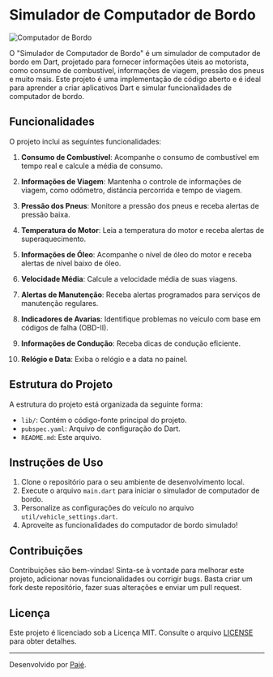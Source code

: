 # Simulador de Computador de Bordo

![Computador de Bordo](imagem-do-projeto.png)

O "Simulador de Computador de Bordo" é um simulador de computador de bordo em Dart, projetado para fornecer informações úteis ao motorista, como consumo de combustível, informações de viagem, pressão dos pneus e muito mais. Este projeto é uma implementação de código aberto e é ideal para aprender a criar aplicativos Dart e simular funcionalidades de computador de bordo.

## Funcionalidades

O projeto inclui as seguintes funcionalidades:

1. **Consumo de Combustível**: Acompanhe o consumo de combustível em tempo real e calcule a média de consumo.

2. **Informações de Viagem**: Mantenha o controle de informações de viagem, como odômetro, distância percorrida e tempo de viagem.

3. **Pressão dos Pneus**: Monitore a pressão dos pneus e receba alertas de pressão baixa.

4. **Temperatura do Motor**: Leia a temperatura do motor e receba alertas de superaquecimento.

5. **Informações de Óleo**: Acompanhe o nível de óleo do motor e receba alertas de nível baixo de óleo.

6. **Velocidade Média**: Calcule a velocidade média de suas viagens.

7. **Alertas de Manutenção**: Receba alertas programados para serviços de manutenção regulares.

8. **Indicadores de Avarias**: Identifique problemas no veículo com base em códigos de falha (OBD-II).

9. **Informações de Condução**: Receba dicas de condução eficiente.

10. **Relógio e Data**: Exiba o relógio e a data no painel.

## Estrutura do Projeto

A estrutura do projeto está organizada da seguinte forma:

- `lib/`: Contém o código-fonte principal do projeto.
- `pubspec.yaml`: Arquivo de configuração do Dart.
- `README.md`: Este arquivo.

## Instruções de Uso

1. Clone o repositório para o seu ambiente de desenvolvimento local.
2. Execute o arquivo `main.dart` para iniciar o simulador de computador de bordo.
3. Personalize as configurações do veículo no arquivo `util/vehicle_settings.dart`.
4. Aproveite as funcionalidades do computador de bordo simulado!

## Contribuições

Contribuições são bem-vindas! Sinta-se à vontade para melhorar este projeto, adicionar novas funcionalidades ou corrigir bugs. Basta criar um fork deste repositório, fazer suas alterações e enviar um pull request.

## Licença

Este projeto é licenciado sob a Licença MIT. Consulte o arquivo [LICENSE](LICENSE) para obter detalhes.

---

Desenvolvido por [Pajé](github.com/pajeeh).
